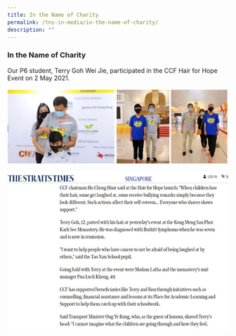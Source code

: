 ```yaml
---
title: In the Name of Charity
permalink: /tns-in-media/in-the-name-of-charity/
description: ""
---
```

### In the Name of Charity

Our P6 student, Terry Goh Wei Jie, participated in the CCF Hair for Hope Event on 2 May 2021.

![in-the-name-of-charity](/images/Heritage/TNS%20in%20Media/img_in-the-name-of-charity.JPG)

![in-the-name-of-charity-2](/images/Heritage/TNS%20in%20Media/img_in-the-name-of-charity_2.jpg)